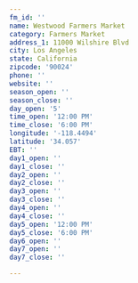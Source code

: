 ```yaml
---
fm_id: ''
name: Westwood Farmers Market
category: Farmers Market
address_1: 11000 Wilshire Blvd
city: Los Angeles
state: California
zipcode: '90024'
phone: ''
website: ''
season_open: ''
season_close: ''
day_open: '5'
time_open: '12:00 PM'
time_close: '6:00 PM'
longitude: '-118.4494'
latitude: '34.057'
EBT: ''
day1_open: ''
day1_close: ''
day2_open: ''
day2_close: ''
day3_open: ''
day3_close: ''
day4_open: ''
day4_close: ''
day5_open: '12:00 PM'
day5_close: '6:00 PM'
day6_open: ''
day7_open: ''
day7_close: ''

---
```

